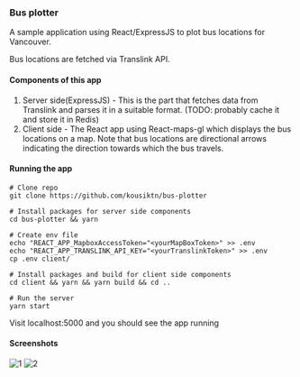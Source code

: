 ### Bus plotter
A sample application using React/ExpressJS to plot bus locations for Vancouver.

Bus locations are fetched via Translink API.

#### Components of this app
1. Server side(ExpressJS) - This is the part that fetches data from Translink and parses it in a suitable format. (TODO: probably cache it and store it in Redis)
2. Client side - The React app using React-maps-gl which displays the bus locations on a map. Note that bus locations are directional arrows indicating the direction towards which the bus travels.

#### Running the app
```
# Clone repo
git clone https://github.com/kousiktn/bus-plotter

# Install packages for server side components
cd bus-plotter && yarn

# Create env file
echo "REACT_APP_MapboxAccessToken="<yourMapBoxToken>" >> .env
echo "REACT_APP_TRANSLINK_API_KEY="<yourTranslinkToken>" >> .env
cp .env client/

# Install packages and build for client side components
cd client && yarn && yarn build && cd ..

# Run the server
yarn start
```

Visit localhost:5000 and you should see the app running

#### Screenshots
![1](https://i.imgur.com/O4aCjBp.png)
![2](https://i.imgur.com/PaQDBvv.png)
